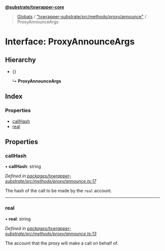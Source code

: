 **[@substrate/txwrapper-core](../README.md)**

> [Globals](../globals.md) / ["txwrapper-substrate/src/methods/proxy/announce"](../modules/_txwrapper_substrate_src_methods_proxy_announce_.md) / ProxyAnnounceArgs

# Interface: ProxyAnnounceArgs

## Hierarchy

* {}

  ↳ **ProxyAnnounceArgs**

## Index

### Properties

* [callHash](_txwrapper_substrate_src_methods_proxy_announce_.proxyannounceargs.md#callhash)
* [real](_txwrapper_substrate_src_methods_proxy_announce_.proxyannounceargs.md#real)

## Properties

### callHash

•  **callHash**: string

*Defined in [packages/txwrapper-substrate/src/methods/proxy/announce.ts:17](https://github.com/paritytech/txwrapper-core/blob/2862592/packages/txwrapper-substrate/src/methods/proxy/announce.ts#L17)*

The hash of the call to be made by the `real` account.

___

### real

•  **real**: string

*Defined in [packages/txwrapper-substrate/src/methods/proxy/announce.ts:13](https://github.com/paritytech/txwrapper-core/blob/2862592/packages/txwrapper-substrate/src/methods/proxy/announce.ts#L13)*

The account that the proxy will make a call on behalf of.

